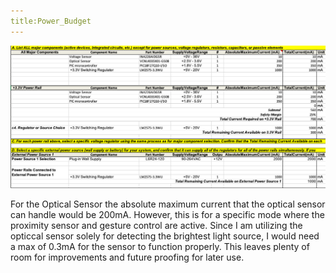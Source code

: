 ```yaml
---
title:Power_Budget
---
```


![Power Budget](Power_Budget.png)

For the Optical Sensor the absolute maximum current that the optical sensor can handle would be 200mA. However, this is for a specific mode where the proximity sensor and gesture control are active. Since I am utilizing the opticcal sensor solely for detecting the brightest light source, I would need a max of 0.3mA for the sensor to function properly. This leaves plenty of room for improvements and future proofing for later use.
